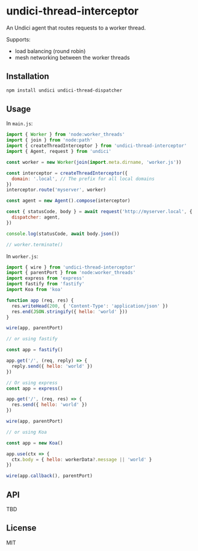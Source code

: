 # undici-thread-interceptor

An Undici agent that routes requests to a worker thread.

Supports:

* load balancing (round robin)
* mesh networking between the worker threads

## Installation

```bash
npm install undici undici-thread-dispatcher
```

## Usage

In `main.js`:

```javascript
import { Worker } from 'node:worker_threads'
import { join } from 'node:path'
import { createThreadInterceptor } from 'undici-thread-interceptor'
import { Agent, request } from 'undici'

const worker = new Worker(join(import.meta.dirname, 'worker.js'))

const interceptor = createThreadInterceptor({
  domain: '.local', // The prefix for all local domains
})
interceptor.route('myserver', worker)

const agent = new Agent().compose(interceptor)

const { statusCode, body } = await request('http://myserver.local', {
  dispatcher: agent,
})

console.log(statusCode, await body.json())

// worker.terminate()
```

In `worker.js`:

```javascript
import { wire } from 'undici-thread-interceptor'
import { parentPort } from 'node:worker_threads'
import express from 'express'
import fastify from 'fastify'
import Koa from 'koa'

function app (req, res) {
  res.writeHead(200, { 'Content-Type': 'application/json' })
  res.end(JSON.stringify({ hello: 'world' }))
}

wire(app, parentPort)

// or using fastify

const app = fastify()

app.get('/', (req, reply) => {
  reply.send({ hello: 'world' })
})

// Or using express
const app = express()

app.get('/', (req, res) => {
  res.send({ hello: 'world' })
})

wire(app, parentPort)

// or using Koa

const app = new Koa()

app.use(ctx => {
  ctx.body = { hello: workerData?.message || 'world' }
})

wire(app.callback(), parentPort)
```

## API

TBD

## License

MIT
